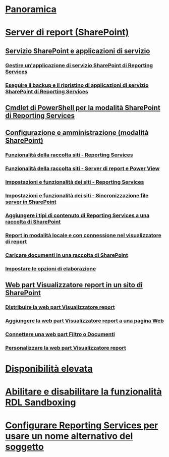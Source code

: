 # [Panoramica](reporting-services-report-server.md)  
# [Server di report (SharePoint)](reporting-services-report-server-sharepoint-mode.md)  
## [Servizio SharePoint e applicazioni di servizio](reporting-services-sharepoint-service-and-service-applications.md)  
### [Gestire un'applicazione di servizio SharePoint di Reporting Services](manage-a-reporting-services-sharepoint-service-application.md)  
### [Eseguire il backup e il ripristino di applicazioni di servizio SharePoint di Reporting Services](backup-and-restore-reporting-services-sharepoint-service-applications.md)  
## [Cmdlet di PowerShell per la modalità SharePoint di Reporting Services](powershell-cmdlets-for-reporting-services-sharepoint-mode.md)  
## [Configurazione e amministrazione (modalità SharePoint)](configuration-and-administration-of-a-report-server.md)  
### [Funzionalità della raccolta siti - Reporting Services](site-collection-features-reporting-services.md)  
### [Funzionalità della raccolta siti - Server di report e Power View](site-collection-features-report-server-and-power-view.md)  
### [Impostazioni e funzionalità dei siti - Reporting Services](site-settings-and-features-reporting-services.md)  
### [Impostazioni e funzionalità dei siti - Sincronizzazione file server in SharePoint](activate-the-report-server-file-sync-feature-in-sharepoint-ca.md)  
### [Aggiungere i tipi di contenuto di Reporting Services a una raccolta di SharePoint](add-reporting-services-content-types-to-a-sharepoint-library.md)  
### [Report in modalità locale e con connessione nel visualizzatore di report](local-mode-vs-connected-mode-reports-in-the-report-viewer.md)  
### [Caricare documenti in una raccolta di SharePoint](upload-documents-to-a-sharepoint-library-reporting-services-in-sharepoint-mode.md)  
### [Impostare le opzioni di elaborazione](set-processing-options-reporting-services-in-sharepoint-integrated-mode.md)  
## [Web part Visualizzatore report in un sito di SharePoint](report-viewer-web-part-on-a-sharepoint-site.md)  
### [Distribuire la web part Visualizzatore report](deploy-report-viewer-web-part.md)
### [Aggiungere la web part Visualizzatore report a una pagina Web](add-report-viewer-web-part-to-page.md)
### [Connettere una web part Filtro o Documenti](connect-filter-or-documents-web-part-sharepoint-integrated-mode.md)  
### [Personalizzare la web part Visualizzatore report](customize-the-report-viewer-web-part.md)  
# [Disponibilità elevata](high-availability-reporting-services.md)  
# [Abilitare e disabilitare la funzionalità RDL Sandboxing](enable-and-disable-rdl-sandboxing.md)  
# [Configurare Reporting Services per usare un nome alternativo del soggetto](configure-reporting-services-to-use-a-subject-alternative-name.md)  
